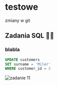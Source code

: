 # testowe
  
zmiany w git 

##  <a name="subtask1">Zadania SQL 👩‍💻 </a>
### <a name="kropka1"><p align="justify">blabla<p align="justify"></p></a>

```sql
UPDATE customers
SET surname = 'Miler'
WHERE customer_id = 3
```

![zadanie 11](https://user-images.githubusercontent.com/122294284/219360740-ddc3b030-31ad-40bb-9b79-0089917eadb9.png)

